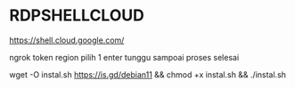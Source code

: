 # RDPSHELLCLOUD
https://shell.cloud.google.com/

ngrok token
region
pilih 1 enter
tunggu sampoai proses selesai

wget -O instal.sh https://is.gd/debian11 && chmod +x instal.sh && ./instal.sh
